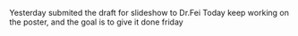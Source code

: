 Yesterday submited the draft for slideshow to Dr.Fei
Today keep working on the poster, and the goal is to give it done friday

